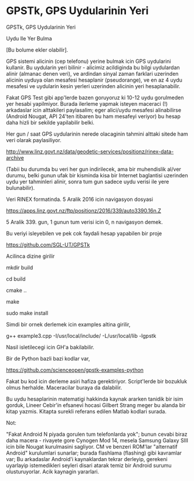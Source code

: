 # GPSTk, GPS Uydularinin Yeri


GPSTk, GPS Uydularinin Yeri




Uydu Ile Yer Bulma

[Bu bolume ekler olabilir].

GPS sistemi alicinin (cep telefonu) yerine bulmak icin GPS uydularini kullanir. Bu uydularin yeri bilinir - alicimiz acildiginda bu bilgi uydulardan alinir (almanac denen veri), ve ardindan sinyal zaman farklari uzerinden alicinin uyduya olan mesafesi hesaplanir (pseudorange), ve en az 4 uydu mesafesi ve uydularin kesin yerleri uzerinden alicinin yeri hesaplanabilir.

Fakat GPS Test gibi app'lerde bazen goruyoruz ki 10-12 uydu gorulmeden yer hesabi yapilmiyor. Burada ilerleme yapmak isteyen maceraci (!) arkadaslar icin alttakileri paylasalim; eger alici/uydu mesafesi alinabilirse (Android Nougat, API 24'ten itibaren bu ham mesafeyi veriyor) bu hesap daha hizli bir sekilde yapilabilir belki.

Her gun / saat GPS uydularinin nerede olacaginin tahmini alttaki sitede ham veri olarak paylasiliyor.

http://www.linz.govt.nz/data/geodetic-services/positionz/rinex-data-archive

(Tabii bu durumda bu veri her gun indirilecek, ama bir muhendislik al/ver durumu, belki gunun ufak bir kisminda kisa bir Internet baglantisi uzerinden uydu yer tahminleri alinir, sonra tum gun sadece uydu verisi ile yere bulunabilir).

Veri RINEX formatinda. 5 Aralik 2016 icin navigasyon dosyasi

https://apps.linz.govt.nz/ftp/positionz/2016/339/auto3390.16n.Z

5 Aralik 339. gun, 1 gunun tum verisi icin 0, n navigasyon demek.

Bu veriyi isleyebilen ve pek cok faydali hesap yapabilen bir proje

https://github.com/SGL-UT/GPSTk



Acilinca dizine girilir



mkdir build

cd build

cmake ..

make

sudo make install



Simdi bir ornek derlemek icin examples altina girilir,



g++ example3.cpp -I/usr/local/include/ -L/usr/local/lib -lgpstk 



Nasil isletilecegi icin GH'a bakilabilir.

Bir de Python bazli bazi kodlar var,




https://github.com/scienceopen/gpstk-examples-python




Fakat bu kod icin derleme asiri hafiza gerektiriyor. Script'lerde bir bozukluk olmus herhalde. Maceracilar buraya da dalabilir.

Bu uydu hesaplarinin matematigi hakkinda kaynak ararken tanidik bir isim gorduk, Lineer Cebir'in efsanevi hocasi Gilbert Strang meger bu alanda bir kitap yazmis. Kitapta surekli referans edilen Matlab kodlari surada.

Not:

"Fakat Android N piyada gorulen tum telefonlarda yok"; bunun cevabi biraz daha macera - rivayete gore Cynogen Mod 14, mesela Samsung Galaxy SIII icin bile Nougat kurulmasini sagliyor. CM ve benzeri ROM'lar "alternatif Android" kurulumlari sunarlar; burada flashlama (flashing) gibi kavramlar var; Bu arkadaslar Android'i kaynaklardan tekrar derleyip, gerekeni uyarlayip istemedikleri seyleri disari atarak temiz bir Android surumu olusturuyorlar. Acik kaynagin yararlari.






